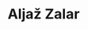 ---
SICRIS: 15295
draft: false
fixName: aljaž_zalar
location: R3.28 - Laboratorij LKRV
mailInfo: aljaz.zalar@fmf.uni-lj.si
officeHours: null
profName: Assist. Aljaž Zalar
profTitle: Collaborator
telephoneInfo: null
title: Aljaž Zalar
---